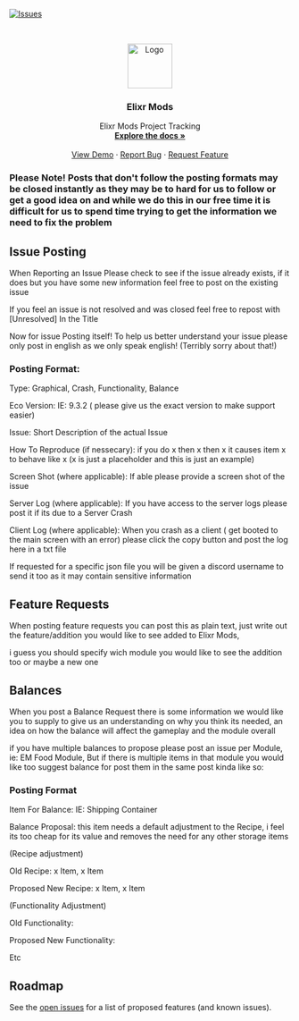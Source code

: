 [![Issues][issues-shield]][issues-url]


<br />
<p align="center">
  <a href="https://github.com/TheKye/ElixrModsTracker">
    <img src="https://elixrmods.com/resources/images/logos/EMICON-text.png" alt="Logo" width="80" height="80">
  </a>

  <h3 align="center">Elixr Mods</h3>

  <p align="center">
    Elixr Mods Project Tracking
    <br />
    <a href="https://elixrmods.com/docs/elixr-mods"><strong>Explore the docs »</strong></a>
    <br />
    <br />
    <a href="https://github.com/github_username/repo_name">View Demo</a>
    ·
    <a href="https://github.com/TheKye/ElixrModsTracker/issues">Report Bug</a>
    ·
    <a href="https://github.com/TheKye/ElixrModsTracker/issues">Request Feature</a>
  </p>
</p>

### Please Note! Posts that don't follow the posting formats may be closed instantly as they may be to hard for us to follow or get a good idea on and while we do this in our free time it is difficult for us to spend time trying to get the information we need to fix the problem


## Issue Posting

When Reporting an Issue Please check to see if the issue already exists, if it does but you have some new information feel free to post on the existing issue

If you feel an issue is not resolved and was closed feel free to repost with [Unresolved] In the Title

Now for issue Posting itself! To help us better understand your issue please only post in english as we only speak english! (Terribly sorry about that!) 

### Posting Format:

Type: Graphical, Crash, Functionality, Balance

Eco Version: IE: 9.3.2 ( please give us the exact version to make support easier)

Issue: Short Description of the actual Issue

How To Reproduce (if nessecary): if you do x then x then x it causes item x to behave like x (x is just a placeholder and this is just an example)

Screen Shot (where applicable): If able please provide a screen shot of the issue

Server Log (where applicable): If you have access to the server logs please post it if its due to a Server Crash

Client Log (where applicable): When you crash as a client ( get booted to the main screen with an error) please click the copy button and post the log here in a txt file

If requested for a specific json file you will be given a discord username to send it too as it may contain sensitive information

## Feature Requests

When posting feature requests you can post this as plain text, just write out the feature/addition you would like to see added to Elixr Mods, 

i guess you should specify wich module you would like to see the addition too or maybe a new one

## Balances

When you post a Balance Request there is some information we would like you to supply to give us an understanding on why you think its needed, an idea on how the balance will affect the 
gameplay and the module overall

if you have multiple balances to propose please post an issue per Module, ie: EM Food Module, But if there is multiple items in that module you would like too suggest balance for 
post them in the same post kinda like so:

### Posting Format

Item For Balance: IE: Shipping Container

Balance Proposal: this item needs a default adjustment to the Recipe, i feel its too cheap for its value and removes the need for any other storage items

(Recipe adjustment)

Old Recipe: x Item, x Item

Proposed New Recipe: x Item, x Item

(Functionality Adjustment)

Old Functionality: 

Proposed New Functionality:

Etc

## Roadmap

See the [open issues](https://github.com/github_username/repo_name/issues) for a list of proposed features (and known issues).


[contributors-shield]: https://img.shields.io/github/contributors/TheKye/ElixrModsTracker.svg?style=for-the-badge
[contributors-url]: https://github.com/TheKye/ElixrModsTracker/graphs/contributors
[forks-shield]: https://img.shields.io/github/forks/TheKye/ElixrModsTracker.svg?style=for-the-badge
[forks-url]: https://github.com/TheKye/ElixrModsTracker/network/members
[stars-shield]: https://img.shields.io/github/stars/TheKye/ElixrModsTracker.svg?style=for-the-badge
[stars-url]: https://github.com/TheKye/ElixrModsTracker/stargazers
[issues-shield]: https://img.shields.io/github/issues/TheKye/ElixrModsTracker.svg?style=for-the-badge
[issues-url]: https://github.com/TheKye/ElixrModsTracker/issues
